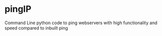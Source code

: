 # pingIP
Command Line python code to ping webservers with high functionality and speed compared to inbuilt ping
